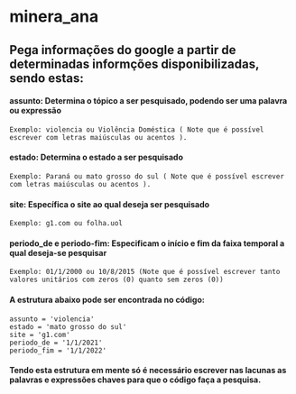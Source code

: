 # minera_ana
<h2>Pega informações do google a partir de determinadas informções disponibilizadas, sendo estas:</h2>
  
  <h4>assunto: Determina o tópico a ser pesquisado, podendo ser uma palavra ou expressão</h4>
  
    Exemplo: violencia ou Violência Doméstica ( Note que é possível escrever com letras maiúsculas ou acentos ).
      
  <h4>estado: Determina o estado a ser pesquisado</h4>
  
    Exemplo: Paraná ou mato grosso do sul ( Note que é possível escrever com letras maiúsculas ou acentos ).
       
  <h4>site: Específica o site ao qual deseja ser pesquisado</h4>
  
    Exemplo: g1.com ou folha.uol
       
  <h4>periodo_de e periodo-fim: Especificam o início e fim da faixa temporal a qual deseja-se pesquisar</h4>
  
    Exemplo: 01/1/2000 ou 10/8/2015 (Note que é possível escrever tanto valores unitários com zeros (0) quanto sem zeros (0))
       
  <h4>A estrutura abaixo pode ser encontrada no código:</h4>
    
    assunto = 'violencia' 
    estado = 'mato grosso do sul'
    site = 'g1.com'
    periodo_de = '1/1/2021'
    periodo_fim = '1/1/2022'

  <h4>Tendo esta estrutura em mente só é necessário escrever nas lacunas as palavras e expressões chaves para que o código faça a pesquisa.</h4>
